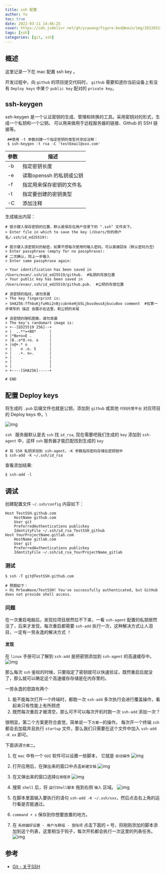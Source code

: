 ```yaml
---
title: ssh 配置
author: Yu
toc: true
date: 2022-03-11 14:46:25
cover: https://cdn.jsdelivr.net/gh/yvywang/figure-bed@main/img/202203111447234.png
tags: [ssh]
categories: [git, ssh]
---
```


## 概述

这里记录一下在 mac 配置 ssh key 。

开发过程中，向 `github` 的项目提交代码时， `github` 需要知道你当前设备上有没有 `Deploy keys` 中某个 `public key` 配对的 `private key`。

## ssh-keygen

 ssh-keygen 是一个认证密钥的生成、管理和转换的工具。采用密钥对的形式，生成一个私钥和一个公钥。
可以用来做用于远程服务器的链接、Github 的 SSH 链接等。

```Shell
 ##使用 -t 参数创建一个指定密钥的类型并添加注释：
 $ ssh-keygen -t rsa -C 'testEmail@xxx.com'
```

| 参数 | 描述                     |
| ---- | ------------------------ |
| -b   | 指定密钥长度             |
| -e   | 读取openssh 的私钥或公钥 |
| -f   | 指定用来保存密钥的文件名 |
| -t   | 指定要创建的密钥类型     |
| -C   | 添加注释                 |

生成输出内容：
```Shell
# 提示键入保存密钥的位置，默认是保存在用户目录下的 ".ssh" 文件夹下。
> Enter file in which to save the key (/Users/你的用户名/.ssh/id_ed25519):

# 提示键入该密钥对的秘密，如果不想每次使用时输入密码，可以直接回车（默认密码为空）
> Enter passphrase (empty for no passphrase):
# 二次确认，同上一步输入
> Enter same passphrase again:

> Your identification has been saved in /Users/evan/.ssh/id_ed25519/github.  #私钥的存放位置
> Your public key has been saved in /Users/evan/.ssh/id_ed25519/github.pub.	 #公钥的存放位置

# 该密钥的指纹，请勿泄漏
> The key fingerprint is:
> SHA256:ffhbuKjfuHbi2nBjcubnkeHjb5LjbusdeusAjbucu8oo comment  #在第一步填写的 描述 会展示在这里，和公钥的末尾

# 该密钥的随机图像，请勿泄漏
> The key's randomart image is:
> +--[ED25519 256]--+
> |  ..**=+BO*      |
> |*Bo+o=E .        |
> |B..o*O.+o. o     |
> |o@+.* o          |
> |    o .o. S      |
> |   .+. o=.       |
> |    .            |
> |                 |
> |                 |
> +----[SHA256]-----+

# END
```

## 配置 Deploy keys

将生成的 `.pub` 后缀文件也就是公钥，添加到 `github` 或其他 `代码托管平台` 对应项目的 Deploy keys 中。\

![img](https://cdn.jsdelivr.net/gh/yvywang/figure-bed@main/img/202203111519747.png)

`ssh ` 服务器默认是去 `ssh` 找 `id_rsa`, 现在需要吧我们生成的 `key` 添加到 `ssh-agent` 中，这样 `ssh` 服务器才能匹配找到生成的 `key`

```Shell
# 将 SSH 私钥添加到 ssh-agent，-K 参数指将密码存储在密钥链中
$ ssh-add -K ~/.ssh/id_rsa
```

查看添加结果:
```Shell
$ ssh-add -l
```

## 调试

创建配置文件 `~/.ssh/config` 内容如下：

```Shell
Host TestSSH.github.com
	HostName github.com 
	User git
	PreferredAuthentications publickey
	IdentityFile ~/.ssh/id_rsa_TestSSH_github
Host YourProjectName.gitlab.com
	HostName gitlab.com
	User git
	PreferredAuthentications publickey
	IdentityFile ~/.ssh/id_rsa_YourProjectName_gitlab
```

### 测试

```Shell
$ ssh -T git@TestSSH.github.com

# 预期如下：
> Hi MrSeaWave/TestSSH! You've successfully authenticated, but GitHub does not provide shell access.
```

### 问题

在一次重启电脑后，发现拉项目居然拉不下来，一看 `ssh-agent` 配置的私钥居然没了，后来才发现，每次重启都需要 `ssh-add` 执行一次，这种解决方式让人泪目，一定有一劳永逸的解决方式 ！

#### 发现

在 `linux` 手册可以了解到 `ssh-add` 是把密钥添加到 `ssh-agent` 的高速缓存中。
![img](https://cdn.jsdelivr.net/gh/yvywang/figure-bed@main/img/202203112057980.png)

那么每次 `ssh` 鉴权的时候，只要指定了密钥就可以快速验证，既然重启后就没了，那么就可以确定这个高速缓存存储是在内存里的。

一劳永逸的思路有两个

1. 能不能每次打开一个终端时，都跑一次 `ssh-add` 多次执行会进行覆盖操作，看起来只有性能上有所顾虑
2. 既然每次重启才被清空，那么可不可以每次开机时跑一次 `ssh-add` 添加一次？

很明显，第二个方案更符合直觉，简单说一下`方案一`的操作。
每次开一个终端 `zsh` 都会去加载并且执行 `startup` 文件，那么我们只需要在这个文件中加入 `ssh-add -K xx` 即可。


下面讲讲`方案二`。
1. 在 `mac` 中有一个 `GUI` 软件可以设置一些脚本， 它就是 `自动操作`
![img](https://cdn.jsdelivr.net/gh/yvywang/figure-bed@main/img/202203121812254.png)

2. 打开应用后，在弹出来的窗口中点击`新建文稿`
![img](https://cdn.jsdelivr.net/gh/yvywang/figure-bed@main/img/202203121813412.png)

3. 在又弹出来的窗口选择`应用程序`
![img](https://cdn.jsdelivr.net/gh/yvywang/figure-bed@main/img/202203121811438.png)

4. 搜索 `shell` 后，将 `运行Shell脚本` 拖到右侧 `输入` 区域。
![img](https://cdn.jsdelivr.net/gh/yvywang/figure-bed@main/img/202203122216765.png)

5. 在脚本里面输入要执行的语句 `ssh-add -K ~/.ssh/xxx`，然后点击右上角的运行看是否能通过。

6.  `command + s` 保存到你想要放置的地方。
7. 在 `系统偏好设置 - 用户与群组 - 登陆项` 点击下面的 `+` 号，将刚刚添加的脚本添加到这个列表，这里相当于钩子，每次开机都会执行一次这里的列表任务。
![img](https://cdn.jsdelivr.net/gh/yvywang/figure-bed@main/img/202203122224130.png)

## 参考

* [Git - 关于SSH](https://docs.github.com/cn/authentication/connecting-to-github-with-ssh/about-ssh)